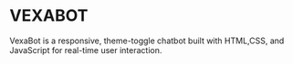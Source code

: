 # VEXABOT
VexaBot is a responsive, theme-toggle chatbot built with HTML,CSS, and JavaScript for real-time user interaction.
